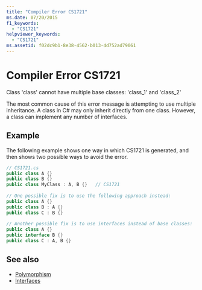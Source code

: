 ```yaml
---
title: "Compiler Error CS1721"
ms.date: 07/20/2015
f1_keywords: 
  - "CS1721"
helpviewer_keywords: 
  - "CS1721"
ms.assetid: f02dc9b1-8e38-4562-b013-4d752ad79061
---
```

# Compiler Error CS1721
Class 'class' cannot have multiple base classes: 'class_1' and 'class_2'  
  
 The most common cause of this error message is attempting to use multiple inheritance. A class in C# may only inherit directly from one class. However, a class can implement any number of interfaces.  
  
## Example  
 The following example shows one way in which CS1721 is generated, and then shows two possible ways to avoid the error.  
  
```csharp  
// CS1721.cs  
public class A {}  
public class B {}  
public class MyClass : A, B {}   // CS1721  
  
// One possible fix is to use the following approach instead:  
public class A {}  
public class B : A {}  
public class C : B {}  
  
// Another possible fix is to use interfaces instead of base classes:  
public class A {}  
public interface B {}  
public class C : A, B {}  
```  
  
## See also

- [Polymorphism](../../programming-guide/classes-and-structs/polymorphism.md)
- [Interfaces](../../programming-guide/interfaces/index.md)

